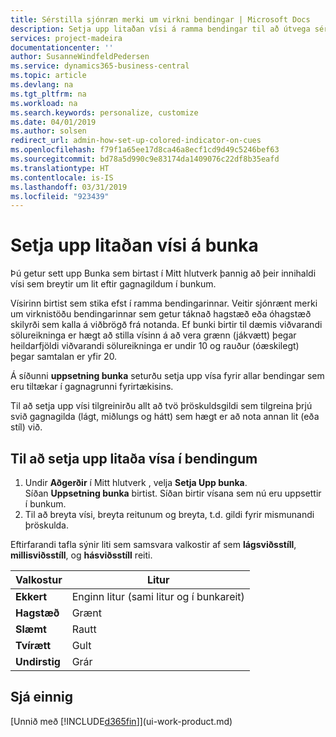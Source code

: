 ```yaml
---
title: Sérstilla sjónræn merki um virkni bendingar | Microsoft Docs
description: Setja upp litaðan vísi á ramma bendingar til að útvega sérsniðið sjónrænt merki um virkni bendingar.
services: project-madeira
documentationcenter: ''
author: SusanneWindfeldPedersen
ms.service: dynamics365-business-central
ms.topic: article
ms.devlang: na
ms.tgt_pltfrm: na
ms.workload: na
ms.search.keywords: personalize, customize
ms.date: 04/01/2019
ms.author: solsen
redirect_url: admin-how-set-up-colored-indicator-on-cues
ms.openlocfilehash: f79f1a65ee17d8ca46a8ecf1cd9d49c5246bef63
ms.sourcegitcommit: bd78a5d990c9e83174da1409076c22df8b35eafd
ms.translationtype: HT
ms.contentlocale: is-IS
ms.lasthandoff: 03/31/2019
ms.locfileid: "923439"
---
```

# <a name="set-up-a-colored-indicator-on-cues"></a>Setja upp litaðan vísi á bunka
Þú getur sett upp Bunka sem birtast í Mitt hlutverk þannig að þeir innihaldi vísi sem breytir um lit eftir gagnagildum í bunkum.

Vísirinn birtist sem stika efst í ramma bendingarinnar. Veitir sjónrænt merki um virknistöðu bendingarinnar sem getur táknað hagstæð eða óhagstæð skilyrði sem kalla á viðbrögð frá notanda. Ef bunki birtir til dæmis viðvarandi sölureikninga er hægt að stilla vísinn á að vera grænn (jákvætt) þegar heildarfjöldi viðvarandi sölureikninga er undir 10 og rauður (óæskilegt) þegar samtalan er yfir 20.

Á síðunni **uppsetning bunka** seturðu setja upp vísa fyrir allar bendingar sem eru tiltækar í gagnagrunni fyrirtækisins.

Til að setja upp vísi tilgreinirðu allt að tvö þröskuldsgildi sem tilgreina þrjú svið gagnagilda (lágt, miðlungs og hátt) sem hægt er að nota annan lit (eða stíl) við.

## <a name="to-set-up-colored-indicators-on-cues"></a>Til að setja upp litaða vísa í bendingum
1. Undir **Aðgerðir** í Mitt hlutverk , velja **Setja Upp bunka**.  
   Síðan **Uppsetning bunka** birtist. Síðan birtir vísana sem nú eru uppsettir í bunkum.
2. Til að breyta vísi, breyta reitunum og breyta, t.d. gildi fyrir mismunandi þröskulda.  

Eftirfarandi tafla sýnir liti sem samsvara valkostir af sem **lágsviðsstíll**, **millisviðsstíll**, og **hásviðsstíll** reiti.

| Valkostur | Litur |
| --- | --- |
| **Ekkert** |Enginn litur (sami litur og í bunkareit)|
| **Hagstæð** |Grænt |
| **Slæmt** |Rautt |
| **Tvírætt** |Gult |
| **Undirstig** |Grár |

## <a name="see-also"></a>Sjá einnig
[Unnið með [!INCLUDE[d365fin](includes/d365fin_md.md)]](ui-work-product.md)
